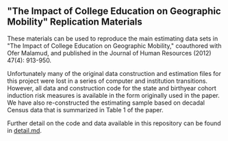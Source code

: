 ## "The Impact of College Education on Geographic Mobility" Replication Materials
These materials can be used to reproduce the main estimating data sets in "The Impact of College Education on Geographic Mobility," coauthored with Ofer Malamud, and published in the Journal of Human Resources (2012) 47(4): 913-950.

Unfortunately many of the original data construction and estimation files for this project were lost in a series of computer and institution transitions. However, all data and construction code for the state and birthyear cohort induction risk measures is available in the form originally used in the paper. We have also re-constructed the estimating sample based on decadal Census data that is summarized in Table 1 of the paper. 

Further detail on the code and data available in this repository can be found in [detail.md](detail.md). 
